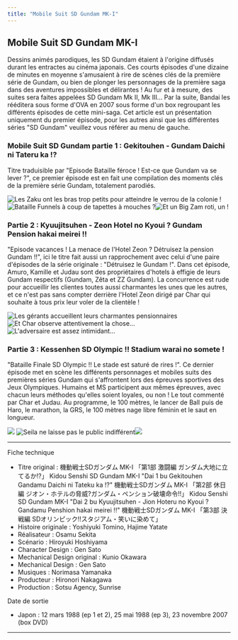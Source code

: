 ```yaml
---
title: "Mobile Suit SD Gundam MK-I"
---
```


Mobile Suit SD Gundam MK-I
--------------------------


Dessins animés parodiques, les SD Gundam étaient à l'origine diffusés durant les entractes au cinéma japonais. Ces courts épisodes d'une dizaine de minutes en moyenne s'amusaient à rire de scènes clés de la première série de Gundam, ou bien de plonger les personnages de la première saga dans des aventures impossibles et délirantes ! Au fur et à mesure, des suites sera faites appelées SD Gundam Mk II, Mk III... Par la suite, Bandai les rééditera sous forme d'OVA en 2007 sous forme d'un box regroupant les différents épisodes de cette mini-saga. Cet article est un présentation uniquement du premier épisode, pour les autres ainsi que les différentes séries "SD Gundam" veuillez vous référer au menu de gauche.


### Mobile Suit SD Gundam partie 1 : Gekitouhen - Gundam Daichi ni Tateru ka !?


Titre traduisible par "Episode Bataille féroce ! Est-ce que Gundam va se lever ?", ce premier épisode est en fait une compilation des moments clés de la première série Gundam, totalement parodiés.


![Les Zaku ont les bras trop petits pour atteindre le verrou de la colonie !](/images/stories/saga/sdgundam/mk1-1-1.jpg) ![Bataille Funnels à coup de tapettes à mouches ?](/images/stories/saga/sdgundam/mk1-1-2.jpg)![Et un Big Zam roti, un !](/images/stories/saga/sdgundam/mk1-1-3.jpg)
### Partie 2 : Kyuujitsuhen - Zeon Hotel no Kyoui ? Gundam Pension hakai meirei !!


"Episode vacances ! La menace de l'Hotel Zeon ? Détruisez la pension Gundam !!", ici le titre fait aussi un rapprochement avec celui d'une paire d'épisodes de la série originale : "Détruisez le Gundam !". Dans cet épisode, Amuro, Kamille et Judau sont des propriétaires d'hotels à effigie de leurs Gundam respectifs (Gundam, Zêta et ZZ Gundam). La concurrence est rude pour accueillir les clientes toutes aussi charmantes les unes que les autres, et ce n'est pas sans compter derrière l'Hotel Zeon dirigé par Char qui souhaite à tous prix leur voler de la clientèle !


![Les gérants accueillent leurs charmantes pensionnaires](/images/stories/saga/sdgundam/mk1-2-1.jpg) ![Et Char observe attentivement la chose... ](/images/stories/saga/sdgundam/mk1-2-2.jpg)![L'adversaire est assez intimidant... ](/images/stories/saga/sdgundam/mk1-2-3.jpg)
### Partie 3 : Kessenhen SD Olympic !! Stadium warai no somete !


"Bataille Finale SD Olympic !! Le stade est saturé de rires !". Ce dernier épisode met en scène les différents personnages et mobiles suits des premières séries Gundam qui s'affrontent lors des épreuves sportives des Jeux Olympiques. Humains et MS participent aux mêmes épreuves, avec chacun leurs méthodes qu'elles soient loyales, ou non ! Le tout commenté par Char et Judau. Au programme, le 100 mètres, le lancer de Ball puis de Haro, le marathon, la GRS, le 100 mètres nage libre féminin et le saut en longueur.


![](/images/stories/saga/sdgundam/mk1-3-1.jpg) ![Seila ne laisse pas le public indifférent](/images/stories/saga/sdgundam/mk1-3-2.jpg)![](/images/stories/saga/sdgundam/mk1-3-3.jpg)


---


Fiche technique


* Titre original : 機動戦士SDガンダム MK-I 「第1部 激闘編 ガンダム大地に立てるか!?」
Kidou Senshi SD Gundam MK-I "Dai 1 bu Gekitouhen Gandamu Daichi ni Tateku ka !?"
機動戦士SDガンダム MK-I 「第2部 休日編 ジオン・ホテルの脅威?ガンダム・ペンション破壊命令!!」
Kidou Senshi SD Gundam MK-I "Dai 2 bu Kyuujitsuhen - Jion Hoteru no Kyoui ? Gandamu Penshion hakai meirei !!"
機動戦士SDガンダム MK-I 「第3部 決戦編 SDオリンピック!!スタジアム・笑いに染めて」
* Histoire originale : Yoshiyuki Tomino, Hajime Yatate
* Réalisateur : Osamu Sekita
* Scénario : Hiroyuki Hoshiyama
* Character Design : Gen Sato
* Mechanical Design original : Kunio Okawara
* Mechanical Design : Gen Sato
* Musiques : Norimasa Yamanaka
* Producteur : Hironori Nakagawa
* Production : Sotsu Agency, Sunrise


Date de sortie


* Japon : 12 mars 1988 (ep 1 et 2), 25 mai 1988 (ep 3), 23 novembre 2007 (box DVD)




---


 

